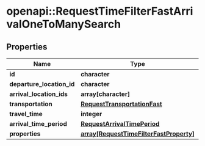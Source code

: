 # openapi::RequestTimeFilterFastArrivalOneToManySearch


## Properties
Name | Type | Description | Notes
------------ | ------------- | ------------- | -------------
**id** | **character** |  | 
**departure_location_id** | **character** |  | 
**arrival_location_ids** | **array[character]** |  | 
**transportation** | [**RequestTransportationFast**](RequestTransportationFast.md) |  | 
**travel_time** | **integer** |  | 
**arrival_time_period** | [**RequestArrivalTimePeriod**](RequestArrivalTimePeriod.md) |  | 
**properties** | [**array[RequestTimeFilterFastProperty]**](RequestTimeFilterFastProperty.md) |  | 


